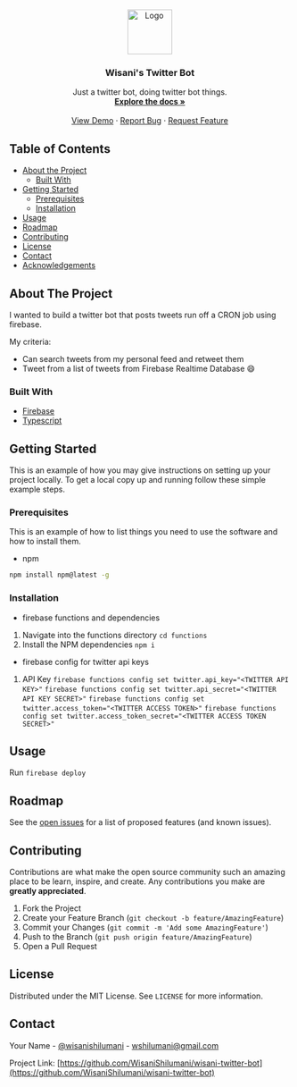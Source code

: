 <br />
<p align="center">
  <a href="https://github.com/WisaniShilumani/wisani-twitter-bot">
    <img src="https://res.cloudinary.com/practicaldev/image/fetch/s--q8mBCQBW--/c_limit%2Cf_auto%2Cfl_progressive%2Cq_auto%2Cw_880/https://thepracticaldev.s3.amazonaws.com/i/1ykamh5rf8ukqajqqpaq.png" alt="Logo" width="80" height="80">
  </a>

  <h3 align="center">Wisani's Twitter Bot</h3>

  <p align="center">
    Just a twitter bot, doing twitter bot things.
    <br />
    <a href="https://github.com/WisaniShilumani/wisani-twitter-bot"><strong>Explore the docs »</strong></a>
    <br />
    <br />
    <a href="https://github.com/WisaniShilumani/wisani-twitter-bot">View Demo</a>
    ·
    <a href="https://github.com/WisaniShilumani/wisani-twitter-bot/issues">Report Bug</a>
    ·
    <a href="https://github.com/WisaniShilumani/wisani-twitter-bot/issues">Request Feature</a>
  </p>
</p>


## Table of Contents
* [About the Project](#about-the-project)
  * [Built With](#built-with)
* [Getting Started](#getting-started)
  * [Prerequisites](#prerequisites)
  * [Installation](#installation)
* [Usage](#usage)
* [Roadmap](#roadmap)
* [Contributing](#contributing)
* [License](#license)
* [Contact](#contact)
* [Acknowledgements](#acknowledgements)

## About The Project

I wanted to build a twitter bot that posts tweets run off a CRON job using firebase.

My criteria:
* Can search tweets from my personal feed and retweet them
* Tweet from a list of tweets from Firebase Realtime Database :smile:


### Built With
* [Firebase](https://firebase.google.com/)
* [Typescript](https://www.typescriptlang.org/)

## Getting Started

This is an example of how you may give instructions on setting up your project locally.
To get a local copy up and running follow these simple example steps.

### Prerequisites

This is an example of how to list things you need to use the software and how to install them.
* npm
```sh
npm install npm@latest -g
```

### Installation
* firebase functions and dependencies
1. Navigate into the functions directory ```cd functions```
2. Install the NPM dependencies ```npm i```

* firebase config for twitter api keys
1. API Key
```firebase functions config set twitter.api_key="<TWITTER API KEY>"```
```firebase functions config set twitter.api_secret="<TWITTER API KEY SECRET>"```
```firebase functions config set twitter.access_token="<TWITTER ACCESS TOKEN>"```
```firebase functions config set twitter.access_token_secret="<TWITTER ACCESS TOKEN SECRET>"```

## Usage
Run ```firebase deploy```

## Roadmap
See the [open issues](https://github.com/WisaniShilumani/wisani-twitter-bot/issues) for a list of proposed features (and known issues).

## Contributing

Contributions are what make the open source community such an amazing place to be learn, inspire, and create. Any contributions you make are **greatly appreciated**.

1. Fork the Project
2. Create your Feature Branch (`git checkout -b feature/AmazingFeature`)
3. Commit your Changes (`git commit -m 'Add some AmazingFeature'`)
4. Push to the Branch (`git push origin feature/AmazingFeature`)
5. Open a Pull Request

## License

Distributed under the MIT License. See `LICENSE` for more information.

## Contact

Your Name - [@wisanishilumani](https://twitter.com/wisanishilumani) - wshilumani@gmail.com

Project Link: [https://github.com/WisaniShilumani/wisani-twitter-bot](https://github.com/WisaniShilumani/wisani-twitter-bot)
